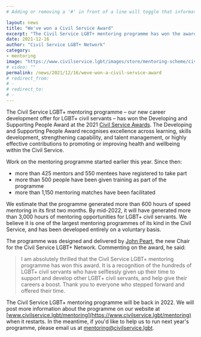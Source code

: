 ```yaml
---
# Adding or removing a '#' in front of a line will toggle that information off and on from being processed. 

layout: news
title: "We've won a Civil Service Award"
excerpt: "The Civil Service LGBT+ mentoring programme has won the award for Developing and Supporting People"
date: 2021-12-16
author: "Civil Service LGBT+ Network"
category: 
- mentoring
image: "https://www.civilservice.lgbt/images/store/mentoring-scheme/civil-service-awards-hero.png"
# video: ""
permalink: /news/2021/12/16/weve-won-a-civil-service-award
# redirect_from: 
# - 
# redirect_to: 
# - 
---
```


The Civil Service LGBT+ mentoring programme – our new career development offer for LGBT+ civil servants – has won the Developing and Supporting People Award at the 2021 [Civil Service Awards](https://www.civilserviceawards.com/winners). The Developing and Supporting People Award recognises excellence across learning, skills development, strengthening capability, and talent management, or highly effective contributions to promoting or improving health and wellbeing within the Civil Service.

Work on the mentoring programme started earlier this year. Since then:

- more than 425 mentors and 550 mentees have registered to take part
- more than 500 people have been given training as part of the programme
- more than 1,150 mentoring matches have been facilitated

We estimate that the programme generated more than 600 hours of speed mentoring in its first two months. By mid-2022, it will have generated more than 3,000 hours of mentoring opportunities for LGBT+ civil servants. We believe it is one of the largest mentoring programmes of its kind in the Civil Service, and has been developed entirely on a voluntary basis.

The programme was designed and delivered by [John Peart](/team/john-peart), the new Chair for the Civil Service LGBT+ Network. Commenting on the award, he said:

> I am absolutely thrilled that the Civil Service LGBT+ mentoring programme has won this award. It is a recognition of the hundreds of LGBT+ civil servants who have selflessly given up their time to support and develop other LGBT+ civil servants, and help give their careers a boost. Thank you to everyone who stepped forward and offered their time. 

The Civil Service LGBT+ mentoring programme will be back in 2022. We will post more information about the programme on our website at [www.civilservice.lgbt/mentoring](https://www.civilservice.lgbt/mentoring) when it restarts. In the meantime, if you'd like to help us to run next year's programme, please email us at <mentoring@civilservice.lgbt>.
